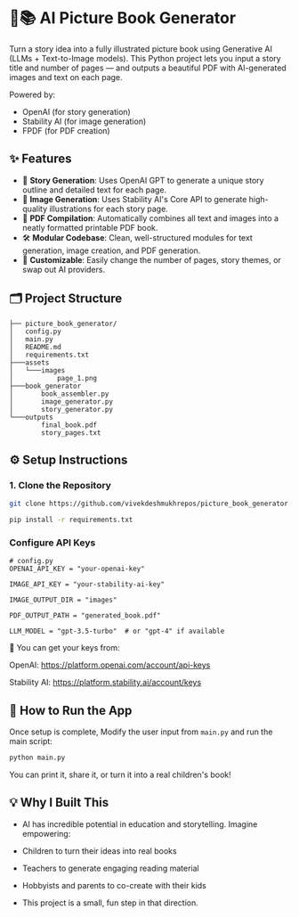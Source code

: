 # 🧠📚 AI Picture Book Generator

Turn a story idea into a fully illustrated picture book using Generative AI (LLMs + Text-to-Image models). This Python project lets you input a story title and number of pages — and outputs a beautiful PDF with AI-generated images and text on each page.

Powered by:
- OpenAI (for story generation)
- Stability AI (for image generation)
- FPDF (for PDF creation)

## ✨ Features

- 🧠 **Story Generation**: Uses OpenAI GPT to generate a unique story outline and detailed text for each page.
- 🎨 **Image Generation**: Uses Stability AI's Core API to generate high-quality illustrations for each story page.
- 📄 **PDF Compilation**: Automatically combines all text and images into a neatly formatted printable PDF book.
- 🛠️ **Modular Codebase**: Clean, well-structured modules for text generation, image creation, and PDF generation.
- 🧪 **Customizable**: Easily change the number of pages, story themes, or swap out AI providers.

## 🗂 Project Structure

```
├── picture_book_generator/
│   config.py
│   main.py
│   README.md
│   requirements.txt
├───assets
│   └───images
│           page_1.png
├───book_generator
│       book_assembler.py
│       image_generator.py
│       story_generator.py
└───outputs
        final_book.pdf
        story_pages.txt
```
## ⚙️ Setup Instructions

### 1. Clone the Repository

```bash
git clone https://github.com/vivekdeshmukhrepos/picture_book_generator.git

pip install -r requirements.txt
```

### Configure API Keys
```
# config.py
OPENAI_API_KEY = "your-openai-key"

IMAGE_API_KEY = "your-stability-ai-key"

IMAGE_OUTPUT_DIR = "images"

PDF_OUTPUT_PATH = "generated_book.pdf"

LLM_MODEL = "gpt-3.5-turbo"  # or "gpt-4" if available
```
📝 You can get your keys from:

OpenAI: https://platform.openai.com/account/api-keys

Stability AI: https://platform.stability.ai/account/keys

## 🚀 How to Run the App

Once setup is complete, Modify the user input from `main.py` and run the main script:

```bash
python main.py
```

You can print it, share it, or turn it into a real children's book!

## 💡 Why I Built This
 
- AI has incredible potential in education and storytelling. Imagine empowering:

- Children to turn their ideas into real books

- Teachers to generate engaging reading material

- Hobbyists and parents to co-create with their kids

- This project is a small, fun step in that direction.